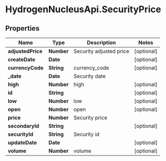 # HydrogenNucleusApi.SecurityPrice

## Properties
Name | Type | Description | Notes
------------ | ------------- | ------------- | -------------
**adjustedPrice** | **Number** | Security adjusted price | [optional] 
**createDate** | **Date** |  | [optional] 
**currencyCode** | **String** | currency_code | [optional] 
**_date** | **Date** | Security date | 
**high** | **Number** | high | [optional] 
**id** | **String** |  | [optional] 
**low** | **Number** | low | [optional] 
**open** | **Number** | open | [optional] 
**price** | **Number** | Security price | 
**secondaryId** | **String** |  | [optional] 
**securityId** | **String** | Security id | 
**updateDate** | **Date** |  | [optional] 
**volume** | **Number** | volume | [optional] 


